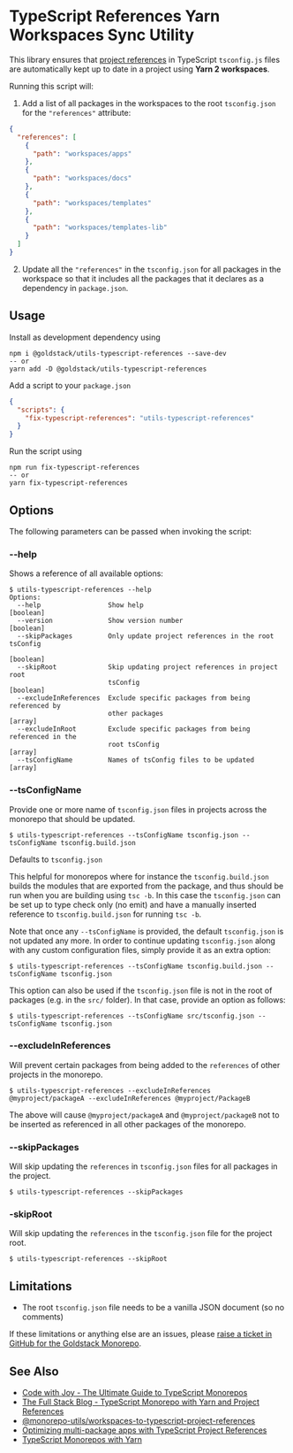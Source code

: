 # TypeScript References Yarn Workspaces Sync Utility

This library ensures that [project references](https://www.typescriptlang.org/docs/handbook/project-references.html) in TypeScript `tsconfig.js` files are automatically kept up to date in a project using **Yarn 2 workspaces**.

Running this script will:

1. Add a list of all packages in the workspaces to the root `tsconfig.json` for the `"references"` attribute:

```json
{
  "references": [
    {
      "path": "workspaces/apps"
    },
    {
      "path": "workspaces/docs"
    },
    {
      "path": "workspaces/templates"
    },
    {
      "path": "workspaces/templates-lib"
    }
  ]
}
```

2. Update all the `"references"` in the `tsconfig.json` for all packages in the workspace so that it includes all the packages that it declares as a dependency in `package.json`.

## Usage

Install as development dependency using

```
npm i @goldstack/utils-typescript-references --save-dev
-- or
yarn add -D @goldstack/utils-typescript-references
```

Add a script to your `package.json`

```json
{
  "scripts": {
    "fix-typescript-references": "utils-typescript-references"
  }
}
```

Run the script using

```
npm run fix-typescript-references
-- or
yarn fix-typescript-references
```

## Options

The following parameters can be passed when invoking the script:

### --help

Shows a reference of all available options:

```
$ utils-typescript-references --help
Options:
  --help                 Show help                                     [boolean]
  --version              Show version number                           [boolean]
  --skipPackages         Only update project references in the root tsConfig
                                                                       [boolean]
  --skipRoot             Skip updating project references in project root
                         tsConfig                                      [boolean]
  --excludeInReferences  Exclude specific packages from being referenced by
                         other packages                                  [array]
  --excludeInRoot        Exclude specific packages from being referenced in the
                         root tsConfig                                   [array]
  --tsConfigName         Names of tsConfig files to be updated           [array]
```

### --tsConfigName

Provide one or more name of `tsconfig.json` files in projects across the monorepo that should be updated.

```
$ utils-typescript-references --tsConfigName tsconfig.json --tsConfigName tsconfig.build.json
```

Defaults to `tsconfig.json`

This helpful for monorepos where for instance the `tsconfig.build.json` builds the modules that are exported from the package, and thus should be run when you are building using `tsc -b`. In this case the `tsconfig.json` can be set up to type check only (no emit) and have a manually inserted reference to `tsconfig.build.json` for running `tsc -b`.

Note that once any `--tsConfigName` is provided, the default `tsconfig.json` is not updated any more. In order to continue updating `tsconfig.json` along with any custom configuration files, simply provide it as an extra option:

```
$ utils-typescript-references --tsConfigName tsconfig.build.json --tsConfigName tsconfig.json
```

This option can also be used if the `tsconfig.json` file is not in the root of packages (e.g. in the `src/` folder). In that case, provide an option as follows:

```
$ utils-typescript-references --tsConfigName src/tsconfig.json --tsConfigName tsconfig.json
```

### --excludeInReferences

Will prevent certain packages from being added to the `references` of other projects in the monorepo.

```
$ utils-typescript-references --excludeInReferences @myproject/packageA --excludeInReferences @myproject/PackageB
```

The above will cause `@myproject/packageA` and `@myproject/packageB` not to be inserted as referenced in all other packages of the monorepo.

### --skipPackages

Will skip updating the `references` in `tsconfig.json` files for all packages in the project.

```
$ utils-typescript-references --skipPackages
```

### -skipRoot

Will skip updating the `references` in the `tsconfig.json` file for the project root.

```
$ utils-typescript-references --skipRoot
```

## Limitations

- The root `tsconfig.json` file needs to be a vanilla JSON document (so no comments)

If these limitations or anything else are an issues, please [raise a ticket in GitHub for the Goldstack Monorepo](https://github.com/goldstack/goldstack/issues).

## See Also

- [Code with Joy - The Ultimate Guide to TypeScript Monorepos](https://maxrohde.com/2021/11/20/the-ultimate-guide-to-typescript-monorepos/)
- [The Full Stack Blog - TypeScript Monorepo with Yarn and Project References](https://maxrohde.com/2021/10/01/typescript-monorepo-with-yarn-and-project-references/)
- [@monorepo-utils/workspaces-to-typescript-project-references](https://github.com/azu/monorepo-utils/tree/master/packages/@monorepo-utils/workspaces-to-typescript-project-references#readme)
- [Optimizing multi-package apps with TypeScript Project References](https://ebaytech.berlin/optimizing-multi-package-apps-with-typescript-project-references-d5c57a3b4440)
- [TypeScript Monorepos with Yarn](https://semaphoreci.com/blog/typescript-monorepos-with-yarn)
